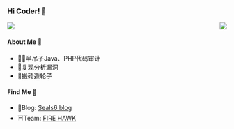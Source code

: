 ### Hi Coder! 👋
<img align="right" src="https://github-readme-stats.vercel.app/api?username=Seals6&show_icons=true&theme=radical&bg_color=30,e96443,904e95&title_color=fff&text_color=fff">

![](https://visitor-badge.glitch.me/badge?page_id=Seals6.Seals6&right_color=red)

#### About Me 🥷
- 🧑‍💻半吊子Java、PHP代码审计
- 👾复现分析漏洞
- 🚀搬砖造轮子

#### Find Me 🔎
- 🌟Blog: [Seals6 blog](http://blog.seals6.top)
- ⛩Team: [FIRE HAWK](https://www.nsfocus.com.cn/)
